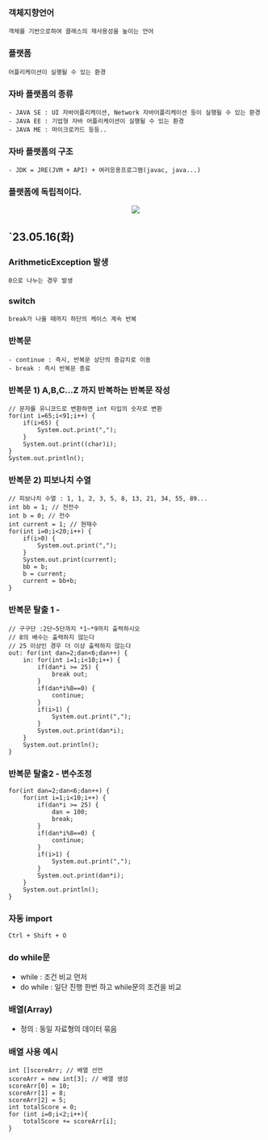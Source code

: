 ### 객체지향언어
	객체를 기반으로하여 클래스의 재사용성을 높이는 언어

### 플랫폼
	어플리케이션이 실행될 수 있는 환경

### 자바 플랫폼의 종류
	- JAVA SE : UI 자바어플리케이션, Network 자바어플리케이션 등이 실행될 수 있는 환경
	- JAVA EE : 기업형 자바 어플리케이션이 실행될 수 있는 환경
	- JAVA ME : 마이크로카드 등등..
	
### 자바 플랫폼의 구조
	- JDK = JRE(JVM + API) + 여러응용프로그램(javac, java...)
	
### 플랫폼에 독립적이다.
<p align="center">
  <img src="https://github.com/yelo-o/myJAVA/assets/64743180/5aac2737-362a-4f36-9cb3-f1ce56798f3c">
</p>

## `23.05.16(화)

### ArithmeticException 발생
	0으로 나누는 경우 발생

### switch
	break가 나올 때까지 하단의 케이스 계속 반복

### 반복문
	- continue : 즉시, 반복문 상단의 증감치로 이동
	- break : 즉시 반복문 종료
### 반복문 1) A,B,C...Z 까지 반복하는 반복문 작성
	// 문자를 유니코드로 변환하면 int 타입의 숫자로 변환
	for(int i=65;i<91;i++) {
		if(i>65) {
			System.out.print(",");
		}
		System.out.print((char)i);
	}
	System.out.println();
	
### 반복문 2) 피보나치 수열
	// 피보나치 수열 : 1, 1, 2, 3, 5, 8, 13, 21, 34, 55, 89...
	int bb = 1; // 전전수
	int b = 0; // 전수
	int current = 1; // 현재수
	for(int i=0;i<20;i++) {
		if(i>0) {
			System.out.print(",");
		}
		System.out.print(current);
		bb = b;
		b = current;
		current = bb+b;
	}
	
### 반복문 탈출 1 - 
	// 구구단 :2단~5단까지 *1~*9까지 출력하시오
	// 8의 배수는 출력하지 않는다
	// 25 이상인 경우 더 이상 출력하지 않는다
	out: for(int dan=2;dan<6;dan++) {
		in: for(int i=1;i<10;i++) {
			if(dan*i >= 25) {
				break out;
			}
			if(dan*i%8==0) {
				continue;
			}
			if(i>1) {
				System.out.print(",");
			}
			System.out.print(dan*i);
		}
		System.out.println();
	}

### 반복문 탈출2 - 변수조정
	for(int dan=2;dan<6;dan++) {
		for(int i=1;i<10;i++) {
			if(dan*i >= 25) {
				dan = 100;
				break;
			}
			if(dan*i%8==0) {
				continue;
			}
			if(i>1) {
				System.out.print(",");
			}
			System.out.print(dan*i);
		}
		System.out.println();
	}

### 자동 import
	Ctrl + Shift + O

### do while문
- while : 조건 비교 먼저
- do while : 일단 진행 한번 하고 while문의 조건을 비교

### 배열(Array)
- 정의 : 동일 자료형의 데이터 묶음

### 배열 사용 예시
	int []scoreArr; // 배열 선언
	scoreArr = new int[3]; // 배열 생성
	scoreArr[0] = 10;
	scoreArr[1] = 8;
	scoreArr[2] = 5;
	int totalScore = 0;
	for (int i=0;i<2;i++){
		totalScore += scoreArr[i];
	}
	




